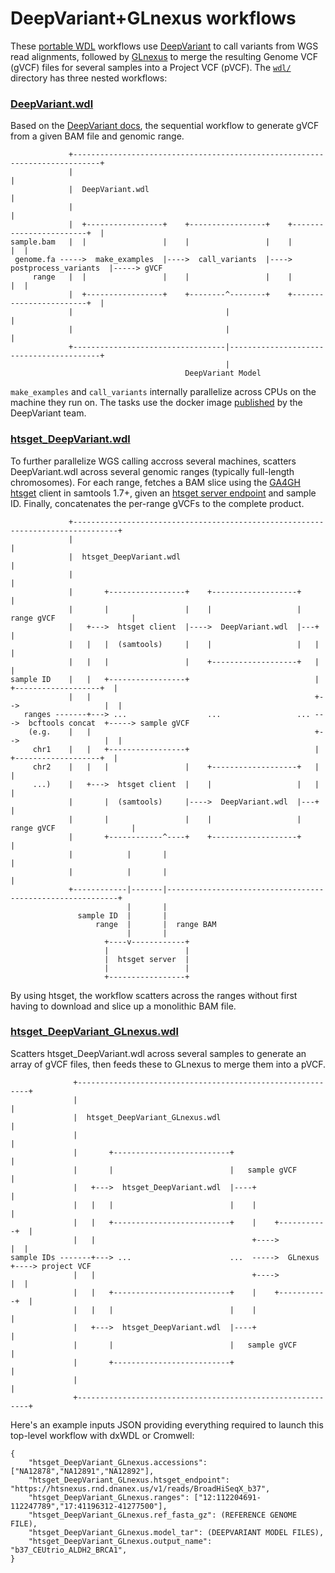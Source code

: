 # DeepVariant+GLnexus workflows

These [portable WDL](http://openwdl.org/) workflows use [DeepVariant](https://github.com/google/deepvariant) to call variants from WGS read alignments, followed by [GLnexus](https://github.com/dnanexus-rnd/GLnexus) to merge the resulting Genome VCF (gVCF) files for several samples into a Project VCF (pVCF). The [`wdl/`](https://github.com/dnanexus-rnd/DeepVariant-GLnexus-workflow/tree/master/wdl) directory has three nested workflows:

### [DeepVariant.wdl](https://github.com/dnanexus-rnd/DeepVariant-GLnexus-workflow/blob/master/wdl/DeepVariant.wdl)

Based on the [DeepVariant docs](https://github.com/google/deepvariant/blob/r0.5/docs/deepvariant-gvcf-support.md), the sequential workflow to generate gVCF from a given BAM file and genomic range.

                 +----------------------------------------------------------------------------+
                 |                                                                            |
                 |  DeepVariant.wdl                                                           |
                 |                                                                            |
                 |  +-----------------+    +-----------------+    +------------------------+  |
    sample.bam   |  |                 |    |                 |    |                        |  |
     genome.fa ----->  make_examples  |---->  call_variants  |---->  postprocess_variants  |-----> gVCF
         range   |  |                 |    |                 |    |                        |  |
                 |  +-----------------+    +--------^--------+    +------------------------+  |
                 |                                  |                                         |
                 |                                  |                                         |
                 +----------------------------------|-----------------------------------------+
                                                    |
                                           DeepVariant Model
    

`make_examples` and `call_variants` internally parallelize across CPUs on the machine they run on. The tasks use the docker image [published](https://github.com/google/deepvariant/blob/r0.5/docs/deepvariant-docker.md) by the DeepVariant team.

### [htsget_DeepVariant.wdl](https://github.com/dnanexus-rnd/DeepVariant-GLnexus-workflow/blob/master/wdl/htsget_DeepVariant.wdl)

To further parallelize WGS calling accross several machines, scatters DeepVariant.wdl across several genomic ranges (typically full-length chromosomes). For each range, fetches a BAM slice using the [GA4GH htsget](https://blog.dnanexus.com/2017-10-17-introducing-htsget-a-new-ga4gh-protocol-for-genomic-data-delivery/) client in samtools 1.7+, given an [htsget server endpoint](http://samtools.github.io/hts-specs/htsget_interop.html) and sample ID. Finally, concatenates the per-range gVCFs to the  complete product.

                 +--------------------------------------------------------------------------------+
                 |                                                                                |
                 |  htsget_DeepVariant.wdl                                                        |
                 |                                                                                |
                 |       +-----------------+    +-------------------+                             |
                 |       |                 |    |                   |  range gVCF                 |
                 |   +--->  htsget client  |---->  DeepVariant.wdl  |---+                         |
                 |   |   |  (samtools)     |    |                   |   |                         |
                 |   |   |                 |    +-------------------+   |                         |
    sample ID    |   |   +-----------------+                            |  +-------------------+  |
                 |   |                                                  +-->                   |  |
       ranges -------+---> ...                  ...                 ... --->  bcftools concat  +-----> sample gVCF
        (e.g.    |   |                                                  +-->                   |  |
         chr1    |   |   +-----------------+                            |  +-------------------+  |
         chr2    |   |   |                 |    +-------------------+   |                         |
         ...)    |   +--->  htsget client  |    |                   |   |                         |
                 |       |  (samtools)     |---->  DeepVariant.wdl  |---+                         |
                 |       |                 |    |                   |  range gVCF                 |
                 |       +------------^----+    +-------------------+                             |
                 |            |       |                                                           |
                 |            |       |                                                           |
                 +------------|-------|-----------------------------------------------------------+
                              |       |
                   sample ID  |       |
                       range  |       |  range BAM
                              |       |
                         +----v------------+
                         |                 |
                         |  htsget server  |
                         |                 |
                         +-----------------+

By using htsget, the workflow scatters across the ranges without first having to download and slice up a monolithic BAM file.

### [htsget_DeepVariant_GLnexus.wdl](https://github.com/dnanexus-rnd/DeepVariant-GLnexus-workflow/blob/master/wdl/htsget_DeepVariant_GLnexus.wdl)

Scatters htsget_DeepVariant.wdl across several samples to generate an array of gVCF files, then feeds these to GLnexus to merge them into a pVCF.

                  +-----------------------------------------------------------+
                  |                                                           |
                  |  htsget_DeepVariant_GLnexus.wdl                           |
                  |                                                           |
                  |       +--------------------------+                        |
                  |       |                          |   sample gVCF          |
                  |   +--->  htsget_DeepVariant.wdl  |----+                   |
                  |   |   |                          |    |                   |
                  |   |   +--------------------------+    |    +-----------+  |
                  |   |                                   +---->           |  |
    sample IDs -------+---> ...                      ...  ----->  GLnexus  +----> project VCF
                  |   |                                   +---->           |  |
                  |   |   +--------------------------+    |    +-----------+  |
                  |   |   |                          |    |                   |
                  |   +--->  htsget_DeepVariant.wdl  |----+                   |
                  |       |                          |   sample gVCF          |
                  |       +--------------------------+                        |
                  |                                                           |
                  +-----------------------------------------------------------+
                  
Here's an example inputs JSON providing everything required to launch this top-level workflow with dxWDL or Cromwell:

```
{
    "htsget_DeepVariant_GLnexus.accessions": ["NA12878","NA12891","NA12892"],
    "htsget_DeepVariant_GLnexus.htsget_endpoint": "https://htsnexus.rnd.dnanex.us/v1/reads/BroadHiSeqX_b37",
    "htsget_DeepVariant_GLnexus.ranges": ["12:112204691-112247789","17:41196312-41277500"],
    "htsget_DeepVariant_GLnexus.ref_fasta_gz": (REFERENCE GENOME FILE),
    "htsget_DeepVariant_GLnexus.model_tar": (DEEPVARIANT MODEL FILES),
    "htsget_DeepVariant_GLnexus.output_name": "b37_CEUtrio_ALDH2_BRCA1",
}
```
